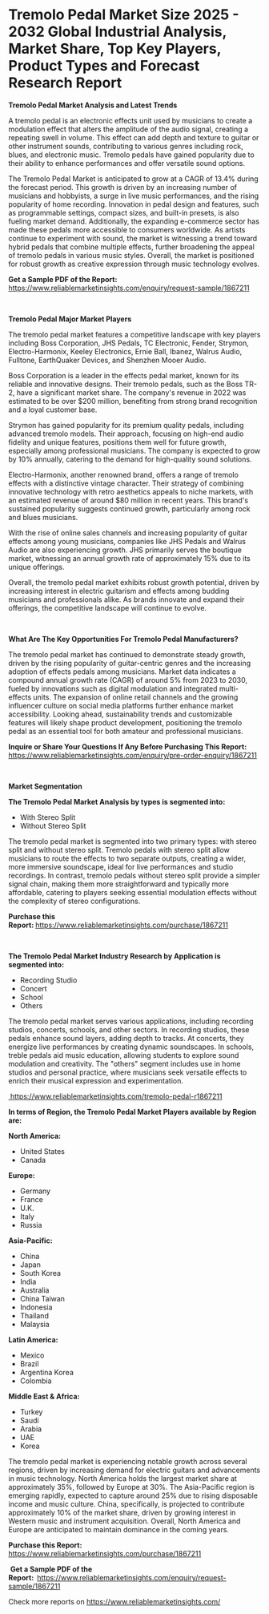 <p><h1>Tremolo Pedal Market Size 2025 - 2032 Global Industrial Analysis, Market Share, Top Key Players, Product Types and Forecast Research Report</h1></p><p><strong>Tremolo Pedal Market Analysis and Latest Trends</strong></p>
<p><p>A tremolo pedal is an electronic effects unit used by musicians to create a modulation effect that alters the amplitude of the audio signal, creating a repeating swell in volume. This effect can add depth and texture to guitar or other instrument sounds, contributing to various genres including rock, blues, and electronic music. Tremolo pedals have gained popularity due to their ability to enhance performances and offer versatile sound options.</p><p>The Tremolo Pedal Market is anticipated to grow at a CAGR of 13.4% during the forecast period. This growth is driven by an increasing number of musicians and hobbyists, a surge in live music performances, and the rising popularity of home recording. Innovation in pedal design and features, such as programmable settings, compact sizes, and built-in presets, is also fueling market demand. Additionally, the expanding e-commerce sector has made these pedals more accessible to consumers worldwide. As artists continue to experiment with sound, the market is witnessing a trend toward hybrid pedals that combine multiple effects, further broadening the appeal of tremolo pedals in various music styles. Overall, the market is positioned for robust growth as creative expression through music technology evolves.</p></p>
<p><strong>Get a Sample PDF of the Report:&nbsp;</strong> <a href="https://www.reliablemarketinsights.com/enquiry/request-sample/1867211?utm_campaign=2730&utm_medium=2&utm_source=Github&utm_content=ia&utm_term=22022025&utm_id=tremolo-pedal">https://www.reliablemarketinsights.com/enquiry/request-sample/1867211</a></p>
<p>&nbsp;</p>
<p><strong>Tremolo Pedal Major Market Players</strong></p>
<p><p>The tremolo pedal market features a competitive landscape with key players including Boss Corporation, JHS Pedals, TC Electronic, Fender, Strymon, Electro-Harmonix, Keeley Electronics, Ernie Ball, Ibanez, Walrus Audio, Fulltone, EarthQuaker Devices, and Shenzhen Mooer Audio. </p><p>Boss Corporation is a leader in the effects pedal market, known for its reliable and innovative designs. Their tremolo pedals, such as the Boss TR-2, have a significant market share. The company's revenue in 2022 was estimated to be over $200 million, benefiting from strong brand recognition and a loyal customer base.</p><p>Strymon has gained popularity for its premium quality pedals, including advanced tremolo models. Their approach, focusing on high-end audio fidelity and unique features, positions them well for future growth, especially among professional musicians. The company is expected to grow by 10% annually, catering to the demand for high-quality sound solutions.</p><p>Electro-Harmonix, another renowned brand, offers a range of tremolo effects with a distinctive vintage character. Their strategy of combining innovative technology with retro aesthetics appeals to niche markets, with an estimated revenue of around $80 million in recent years. This brand's sustained popularity suggests continued growth, particularly among rock and blues musicians.</p><p>With the rise of online sales channels and increasing popularity of guitar effects among young musicians, companies like JHS Pedals and Walrus Audio are also experiencing growth. JHS primarily serves the boutique market, witnessing an annual growth rate of approximately 15% due to its unique offerings.</p><p>Overall, the tremolo pedal market exhibits robust growth potential, driven by increasing interest in electric guitarism and effects among budding musicians and professionals alike. As brands innovate and expand their offerings, the competitive landscape will continue to evolve.</p></p>
<p>&nbsp;</p>
<p><strong>What Are The Key Opportunities For Tremolo Pedal Manufacturers?</strong></p>
<p><p>The tremolo pedal market has continued to demonstrate steady growth, driven by the rising popularity of guitar-centric genres and the increasing adoption of effects pedals among musicians. Market data indicates a compound annual growth rate (CAGR) of around 5% from 2023 to 2030, fueled by innovations such as digital modulation and integrated multi-effects units. The expansion of online retail channels and the growing influencer culture on social media platforms further enhance market accessibility. Looking ahead, sustainability trends and customizable features will likely shape product development, positioning the tremolo pedal as an essential tool for both amateur and professional musicians.</p></p>
<p><strong>Inquire or Share Your Questions If Any Before Purchasing This Report:</strong> <a href="https://www.reliablemarketinsights.com/enquiry/pre-order-enquiry/1867211?utm_campaign=2730&utm_medium=2&utm_source=Github&utm_content=ia&utm_term=22022025&utm_id=tremolo-pedal">https://www.reliablemarketinsights.com/enquiry/pre-order-enquiry/1867211</a></p>
<p>&nbsp;</p>
<p><strong>Market Segmentation</strong></p>
<p><strong>The Tremolo Pedal Market Analysis by types is segmented into:</strong></p>
<p><ul><li>With Stereo Split</li><li>Without Stereo Split</li></ul></p>
<p><p>The tremolo pedal market is segmented into two primary types: with stereo split and without stereo split. Tremolo pedals with stereo split allow musicians to route the effects to two separate outputs, creating a wider, more immersive soundscape, ideal for live performances and studio recordings. In contrast, tremolo pedals without stereo split provide a simpler signal chain, making them more straightforward and typically more affordable, catering to players seeking essential modulation effects without the complexity of stereo configurations.</p></p>
<p><strong>Purchase this Report:&nbsp;</strong><a href="https://www.reliablemarketinsights.com/purchase/1867211?utm_campaign=2730&utm_medium=2&utm_source=Github&utm_content=ia&utm_term=22022025&utm_id=tremolo-pedal">https://www.reliablemarketinsights.com/purchase/1867211</a></p>
<p>&nbsp;</p>
<p><strong>The Tremolo Pedal Market Industry Research by Application is segmented into:</strong></p>
<p><ul><li>Recording Studio</li><li>Concert</li><li>School</li><li>Others</li></ul></p>
<p><p>The tremolo pedal market serves various applications, including recording studios, concerts, schools, and other sectors. In recording studios, these pedals enhance sound layers, adding depth to tracks. At concerts, they energize live performances by creating dynamic soundscapes. In schools, treble pedals aid music education, allowing students to explore sound modulation and creativity. The "others" segment includes use in home studios and personal practice, where musicians seek versatile effects to enrich their musical expression and experimentation.</p></p>
<p><a href="https://www.reliablemarketinsights.com/tremolo-pedal-r1867211?utm_campaign=2730&utm_medium=2&utm_source=Github&utm_content=ia&utm_term=22022025&utm_id=tremolo-pedal">&nbsp;https://www.reliablemarketinsights.com/tremolo-pedal-r1867211</a></p>
<p><strong>In terms of Region, the Tremolo Pedal Market Players available by Region are:</strong></p>
<p>
    <p> <strong> North America: </strong>
        <ul>
            <li>United States</li>
            <li>Canada</li>
        </ul>
        </p> 
    <p> <strong> Europe: </strong>
        <ul>
            <li>Germany</li>
            <li>France</li>
            <li>U.K.</li>
            <li>Italy</li>
            <li>Russia</li>
        </ul>
        </p> 
    <p> <strong> Asia-Pacific: </strong>
        <ul>
            <li>China</li>
            <li>Japan</li>
            <li>South Korea</li>
            <li>India</li>
            <li>Australia</li>
            <li>China Taiwan</li>
            <li>Indonesia</li>
            <li>Thailand</li>
            <li>Malaysia</li>
        </ul>
        </p> 
    <p> <strong> Latin America: </strong>
        <ul>
            <li>Mexico</li>
            <li>Brazil</li>
            <li>Argentina Korea</li>
            <li>Colombia</li>
        </ul>
        </p> 
    <p> <strong> Middle East & Africa: </strong>
        <ul>
            <li>Turkey</li>
            <li>Saudi</li>
            <li>Arabia</li>
            <li>UAE</li>
            <li>Korea</li>
        </ul>
    </p>
    </p>
<p><p>The tremolo pedal market is experiencing notable growth across several regions, driven by increasing demand for electric guitars and advancements in music technology. North America holds the largest market share at approximately 35%, followed by Europe at 30%. The Asia-Pacific region is emerging rapidly, expected to capture around 25% due to rising disposable income and music culture. China, specifically, is projected to contribute approximately 10% of the market share, driven by growing interest in Western music and instrument acquisition. Overall, North America and Europe are anticipated to maintain dominance in the coming years.</p></p>
<p><strong>Purchase this Report: </strong><a href="https://www.reliablemarketinsights.com/purchase/1867211?utm_campaign=2730&utm_medium=2&utm_source=Github&utm_content=ia&utm_term=22022025&utm_id=tremolo-pedal">https://www.reliablemarketinsights.com/purchase/1867211</a></p>
<p>&nbsp;<strong>Get a Sample PDF of the Report:&nbsp;&nbsp;</strong><a href="https://www.reliablemarketinsights.com/enquiry/request-sample/1867211?utm_campaign=2730&utm_medium=2&utm_source=Github&utm_content=ia&utm_term=22022025&utm_id=tremolo-pedal">https://www.reliablemarketinsights.com/enquiry/request-sample/1867211</a></p>
<p><strong></strong></p>
<p>Check more reports on <a href="https://www.reliablemarketinsights.com/?utm_campaign=2730&utm_medium=2&utm_source=Github&utm_content=ia&utm_term=22022025&utm_id=tremolo-pedal">https://www.reliablemarketinsights.com/</a></p>